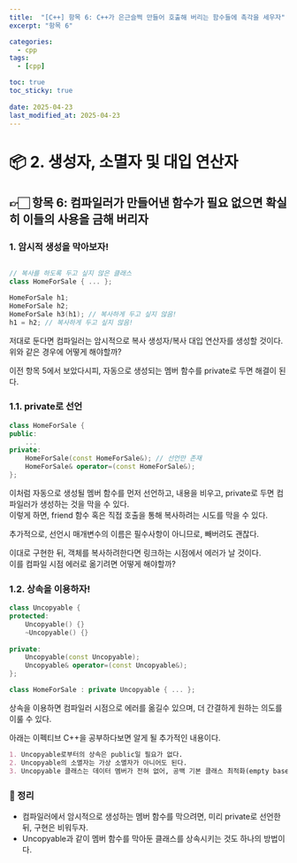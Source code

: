 ```yaml
---
title:  "[C++] 항목 6: C++가 은근슬쩍 만들어 호출해 버리는 함수들에 촉각을 세우자"
excerpt: "항목 6"

categories:
  - cpp
tags:
  - [cpp]

toc: true
toc_sticky: true
 
date: 2025-04-23
last_modified_at: 2025-04-23
---
```

# 📦 2. 생성자, 소멸자 및 대입 연산자
## 👉🏻 항목 6: 컴파일러가 만들어낸 함수가 필요 없으면 확실히 이들의 사용을 금해 버리자

### 1. 암시적 생성을 막아보자!

```cpp

// 복사를 하도록 두고 싶지 않은 클래스
class HomeForSale { ... };

HomeForSale h1;
HomeForSale h2;
HomeForSale h3(h1); // 복사하게 두고 싶지 않음!
h1 = h2; // 복사하게 두고 싶지 않음!
```

저대로 둔다면 컴파일러는 암시적으로 복사 생성자/복사 대입 연산자를 생성할 것이다.  
위와 같은 경우에 어떻게 해야할까?

이전 항목 5에서 보았다시피, 자동으로 생성되는 멤버 함수를 private로 두면 해결이 된다.

### 1.1. private로 선언

```cpp
class HomeForSale {
public:
	...
private:
	HomeForSale(const HomeForSale&); // 선언만 존재
	HomeForSale& operator=(const HomeForSale&);
};
```

이처럼 자동으로 생성될 멤버 함수를 먼저 선언하고, 내용을 비우고, private로 두면 컴파일러가 생성하는 것을 막을 수 있다.  
이렇게 하면, friend 함수 혹은 직접 호출을 통해 복사하려는 시도를 막을 수 있다.

추가적으로, 선언시 매개변수의 이름은 필수사항이 아니므로, 빼버려도 괜찮다.

이대로 구현한 뒤, 객체를 복사하려한다면 링크하는 시점에서 에러가 날 것이다.  
이를 컴파일 시점 에러로 옮기려면 어떻게 해야할까?

### 1.2. 상속을 이용하자!

```cpp
class Uncopyable {
protected:
	Uncopyable() {}
	~Uncopyable() {}
	
private:
	Uncopyable(const Uncopyable);
	Uncopyable& operator=(const Uncopyable&);
};

class HomeForSale : private Uncopyable { ... };
```

상속을 이용하면 컴파일러 시점으로 에러를 옮길수 있으며, 더 간결하게 원하는 의도를 이룰 수 있다.

아래는 이펙티브 C++을 공부하다보면 알게 될 추가적인 내용이다.

```markdown
1. Uncopyable로부터의 상속은 public일 필요가 없다.
2. Uncopyable의 소멸자는 가상 소멸자가 아니어도 된다.
3. Uncopyable 클래스는 데이터 멤버가 전혀 없어, 공백 기본 클래스 최적화(empty base class optimization) 기법이 먹혀 들어갈 여지가 있다.
```

### 🧐 정리

- 컴파일러에서 암시적으로 생성하는 멤버 함수를 막으려면, 미리 private로 선언한 뒤, 구현은 비워두자.
- Uncopyable과 같이 멤버 함수를 막아둔 클래스를 상속시키는 것도 하나의 방법이다.